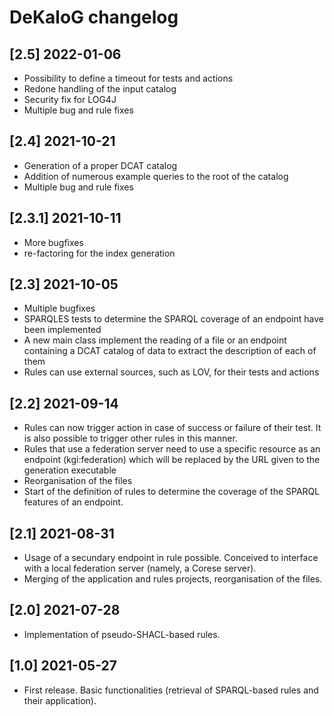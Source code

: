 # DeKaloG changelog

## [2.5] 2022-01-06
* Possibility to define a timeout for tests and actions
* Redone handling of the input catalog
* Security fix for LOG4J
* Multiple bug and rule fixes

## [2.4] 2021-10-21
* Generation of a proper DCAT catalog
* Addition of numerous example queries to the root of the catalog
* Multiple bug and rule fixes

## [2.3.1] 2021-10-11
* More bugfixes
* re-factoring for the index generation

## [2.3] 2021-10-05
* Multiple bugfixes
* SPARQLES tests to determine the SPARQL coverage of an endpoint have been implemented
* A new main class implement the reading of a file or an endpoint containing a DCAT catalog of data to extract the description of each of them
* Rules can use external sources, such as LOV, for their tests and actions

## [2.2] 2021-09-14
* Rules can now trigger action in case of success or failure of their test. It is also possible to trigger other rules in this manner.
* Rules that use a federation server need to use a specific resource as an endpoint (kgi:federation) which will be replaced by the URL given to the generation executable
* Reorganisation of the files
* Start of the definition of rules to determine the coverage of the SPARQL features of an endpoint.

## [2.1] 2021-08-31
* Usage of a secundary endpoint in rule possible. Conceived to interface with a local federation server (namely, a Corese server).
* Merging of the application and rules projects, reorganisation of the files.

## [2.0] 2021-07-28
* Implementation of pseudo-SHACL-based rules.

## [1.0] 2021-05-27
* First release. Basic functionalities (retrieval of SPARQL-based rules and their application).
